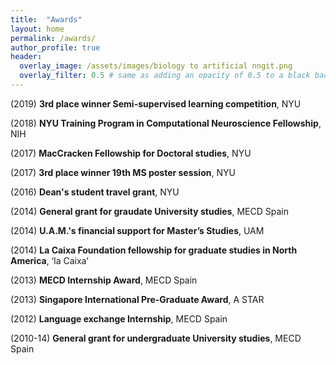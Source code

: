```yaml
---
title:  "Awards"
layout: home
permalink: /awards/
author_profile: true
header:
  overlay_image: /assets/images/biology to artificial nngit.png
  overlay_filter: 0.5 # same as adding an opacity of 0.5 to a black background
---
```


(2019) **3rd place winner Semi-supervised learning competition**, NYU

(2018) **NYU Training Program in Computational Neuroscience Fellowship**, NIH

(2017) **MacCracken Fellowship for Doctoral studies**, NYU

(2017) **3rd place winner 19th MS poster session**, NYU

(2016) **Dean's student travel grant**, NYU

(2014) **General grant for graudate University studies**, MECD Spain

(2014) **U.A.M.'s financial support for Master’s Studies**, UAM

(2014) **La Caixa Foundation fellowship for graduate studies in North America**, ‘la Caixa’

(2013) **MECD Internship Award**, MECD Spain

(2013) **Singapore International Pre-Graduate Award**, A STAR

(2012) **Language exchange Internship**, MECD Spain

(2010-14) **General grant for undergraduate University studies**, MECD Spain

